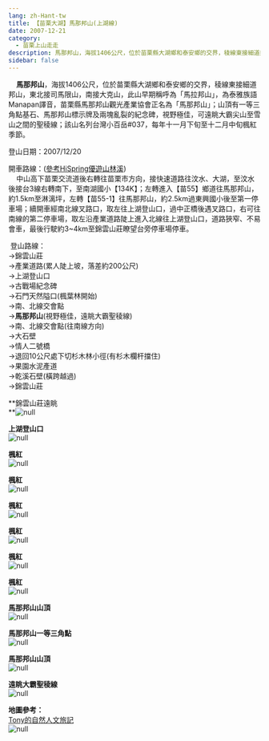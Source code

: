 ```yaml
---
lang: zh-Hant-tw
title: 【苗栗大湖】馬那邦山(上湖線)
date: 2007-12-21
category: 
  - 苗栗上山走走
description: 馬那邦山，海拔1406公尺，位於苗栗縣大湖鄉和泰安鄉的交界，稜線東接細道邦山，東北接司馬限山，南接大克山，此山早期稱呼為「馬拉邦山」，為泰雅族語Manapan譯音，苗栗縣馬那邦山觀光產業協會正名為「馬那邦山」；山頂有一等三角點基石、馬那邦山標示牌及兩塊亂裂的紀念碑，視野極佳，可遠眺大霸尖山至雪山之間的聖稜線；該山名列台灣小百岳#037，每年十一月下旬至十二月中旬楓紅季節。
sidebar: false
---
```


    **馬那邦山**，海拔1406公尺，位於苗栗縣大湖鄉和泰安鄉的交界，稜線東接細道邦山，東北接司馬限山，南接大克山，此山早期稱呼為「馬拉邦山」，為泰雅族語Manapan譯音，苗栗縣馬那邦山觀光產業協會正名為「馬那邦山」；山頂有一等三角點基石、馬那邦山標示牌及兩塊亂裂的紀念碑，視野極佳，可遠眺大霸尖山至雪山之間的聖稜線；該山名列台灣小百岳#037，每年十一月下旬至十二月中旬楓紅季節。

登山日期：2007/12/20

  
開車路線：([參考HiSpring優遊山林溪](http://gohiking.myweb.hinet.net/index.htm))  
    中山高下苗栗交流道後右轉往苗栗市方向，接快速道路往汶水、大湖，至汶水後接台3線右轉南下，至南湖國小【134K】；左轉進入【苗55】鄉道往馬那邦山，約1.5km至淋漓坪，左轉【苗55-1】往馬那邦山，約2.5km過東興國小後至第一停車場；續開車經南北線叉路口，取左往上湖登山口，過中正橋後遇叉路口，右可往南線的第二停車場，取左沿產業道路陡上進入北線往上湖登山口，道路狹窄、不易會車，最後行駛約3~4km至錦雲山莊瞭望台旁停車場停車。

 登山路線：  
→錦雲山莊  
→產業道路(累人陡上坡，落差約200公尺)  
→上湖登山口  
→古戰場紀念碑  
→石門天然隘口(楓葉林開始)  
→南、北線交會點  
→**馬那邦山**(視野極佳，遠眺大霸聖稜線)  
→南、北線交會點(往南線方向)  
→大石壁  
→情人二號橋  
→退回10公尺處下切杉木林小徑(有杉木欄杆擋住)  
→果園水泥產道  
→乾溪石壁(橫跨越過)  
→錦雲山莊

  
**錦雲山莊遠眺  
**![null](image/121635796_l.jpg)

**上湖登山口**  
![null](image/121635801_l.jpg)

**楓紅**  
![null](image/121635804_l.jpg)

**楓紅**  
![null](image/121635852_l.jpg)

**楓紅**  
![null](image/121635911_l.jpg)

**楓紅**  
![null](image/121635912_l.jpg)

**楓紅**  
![null](image/121635919_l.jpg)

**楓紅**  
![null](image/121635921_l.jpg)

**馬那邦山山頂**  
![null](image/121635960_l.jpg)

**馬那邦山一等三角點**  
![null](image/121635989_l.jpg)

**馬那邦山山頂**  
![null](image/121635993_l.jpg)  
[](http://photo.xuite.net/_r9009/shiun101/3235344/14.jpg)

**遠眺大霸聖稜線**  
![null](image/121636071_l.jpg)

**地圖參考：**  
[Tony的自然人文旅記](http://www.tonyhuang39.com/tony0439/tony0439.html)  
![null](image/121636098_l.jpg)